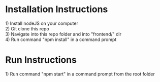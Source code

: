 <h1>Installation Instructions</h1>
<p>
    1) Install nodeJS on your computer
    <br>
    2) Git clone this repo
    <br>
    3) Navigate into this repo folder and into "frontend/" dir
    <br>
    4) Run command "npm install" in a command prompt
</p>
<h1>Run Instructions</h1>
<p>
    1) Run command "npm start" in a command prompt from the root folder
</p>